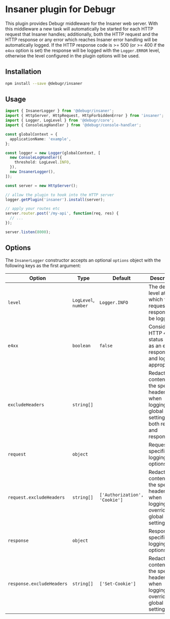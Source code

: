 Insaner plugin for Debugr
=========================

This plugin provides Debugr middleware for the Insaner web server.
With this middleware a new task will automatically be started for each
HTTP request that Insaner handles; additionally, both the HTTP request and
the HTTP response or any error which reaches Insaner error handling
will be automatically logged. If the HTTP response code is >= 500
(or >= 400 if the `e4xx` option is set) the response will be logged
with the `Logger.ERROR` level, otherwise the level configured in the plugin
options will be used.


## Installation

```bash
npm install --save @debugr/insaner
```

## Usage

```typescript
import { InsanerLogger } from '@debugr/insaner';
import { HttpServer, HttpRequest, HttpForbiddenError } from 'insaner';
import { Logger, LogLevel } from '@debugr/core';
import { ConsoleLogHandler } from '@debugr/console-handler';

const globalContext = {
  applicationName: 'example',
};

const logger = new Logger(globalContext, [
  new ConsoleLogHandler({
    threshold: LogLevel.INFO,
  }),
  new InsanerLogger(),
]);

const server = new HttpServer();

// allow the plugin to hook into the HTTP server
logger.getPlugin('insaner').install(server);

// apply your routes etc
server.router.post('/my-api', function(req, res) {
  // ...
});

server.listen(8000);
```

## Options

The `InsanerLogger` constructor accepts an optional `options` object
with the following keys as the first argument:

| Option                    | Type                 | Default                       | Description                                                                                             |
|---------------------------|----------------------|-------------------------------|---------------------------------------------------------------------------------------------------------|
| `level`                   | `LogLevel`, `number` | `Logger.INFO`                 | The default level at which the request and response will be logged                                      |
| `e4xx`                    | `boolean`            | `false`                       | Consider HTTP 4xx status code as an error response and log appropriately                                |
| `excludeHeaders`          | `string[]`           |                               | Redact the contents of the specified headers when logging; global setting for both request and response |
| `request`                 | `object`             |                               | Request-specific logging options                                                                        |
| `request.excludeHeaders`  | `string[]`           | `['Authorization', 'Cookie']` | Redact the contents of the specified headers when logging; overrides global setting                     |
| `response`                | `object`             |                               | Response-specific logging options                                                                       |
| `response.excludeHeaders` | `string[]`           | `['Set-Cookie']`              | Redact the contents of the specified headers when logging; overrides global setting                     |
